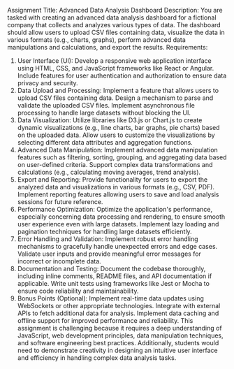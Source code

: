 Assignment Title: Advanced Data Analysis Dashboard
Description: You are tasked with creating an advanced data analysis dashboard for a
fictional company that collects and analyzes various types of data. The dashboard should
allow users to upload CSV files containing data, visualize the data in various formats (e.g.,
charts, graphs), perform advanced data manipulations and calculations, and export the
results.
Requirements:
1. User Interface (UI): Develop a responsive web application interface using HTML, CSS,
and JavaScript frameworks like React or Angular. Include features for user
authentication and authorization to ensure data privacy and security.
2. Data Upload and Processing: Implement a feature that allows users to upload CSV
files containing data. Design a mechanism to parse and validate the uploaded CSV
files. Implement asynchronous file processing to handle large datasets without
blocking the UI.
3. Data Visualization: Utilize libraries like D3.js or Chart.js to create dynamic
visualizations (e.g., line charts, bar graphs, pie charts) based on the uploaded data.
Allow users to customize the visualizations by selecting different data attributes and
aggregation functions.
4. Advanced Data Manipulation: Implement advanced data manipulation features
such as filtering, sorting, grouping, and aggregating data based on user-defined
criteria. Support complex data transformations and calculations (e.g., calculating
moving averages, trend analysis).
5. Export and Reporting: Provide functionality for users to export the analyzed data
and visualizations in various formats (e.g., CSV, PDF). Implement reporting features
allowing users to save and load analysis sessions for future reference.
6. Performance Optimization: Optimize the application's performance, especially
concerning data processing and rendering, to ensure smooth user experience even
with large datasets. Implement lazy loading and pagination techniques for handling
large datasets efficiently.
7. Error Handling and Validation: Implement robust error handling mechanisms to
gracefully handle unexpected errors and edge cases. Validate user inputs and
provide meaningful error messages for incorrect or incomplete data.
8. Documentation and Testing: Document the codebase thoroughly, including inline
comments, README files, and API documentation if applicable. Write unit tests using
frameworks like Jest or Mocha to ensure code reliability and maintainability.
9. Bonus Points (Optional):
Implement real-time data updates using WebSockets or other appropriate technologies.
Integrate with external APIs to fetch additional data for analysis.
Implement data caching and offline support for improved performance and reliability.
This assignment is challenging because it requires a deep understanding of JavaScript, web
development principles, data manipulation techniques, and software engineering best
practices. Additionally, students would need to demonstrate creativity in designing an
intuitive user interface and efficiency in handling complex data analysis tasks.
